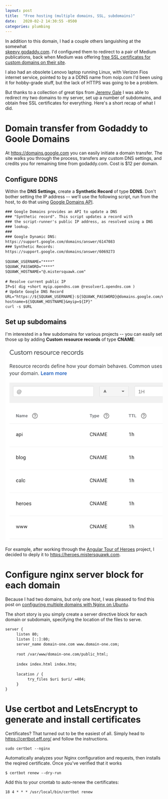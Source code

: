 ```yaml
---
layout: post
title:  "Free hosting (multiple domains, SSL, subdomains)"
date:   2020-02-2 14:30:55 -0500
categories: plumbing
---
```

In addition to this domain, I had a couple others languishing at the somewhat  
[skeevy godaddy.com](https://gizmodo.com/godaddy-sorry-we-promised-holiday-bonuses-that-was-ju-1845948766). I'd configured them to redirect to a pair of Medium publications, back
when Medium was 
offering [free SSL certificates for custom domains on their site](https://help.medium.com/hc/en-us/articles/115003053487-Custom-Domains-service-deprecation). 

I also had an obsolete Lenovo laptop running Linux, with Verizon Fios 
internet service, pointed to by a a DDNS name from noip.com I'd been using it for hobby-grade stuff, but the lack of HTTPS was going to be a problem.

But thanks to a collection of great tips from [Jeremy Gale](https://medium.com/@jeremygale/how-to-set-up-a-free-dynamic-hostname-with-ssl-cert-using-google-domains-58929fdfbb7a)
I was able to redirect my two domains to my server, set up a number of subdomains, and obtain free SSL certificates for everything. Here's a short recap of 
what I did.

# Domain transfer from Godaddy to Goole Domains

At https://domains.google.com you can easily initiate a domain transfer. The site walks you through the process, transfers any custom DNS settings, and credits
you for remaining time from godaddy.com. Cost is $12 per domain.

## Configure DDNS

Within the **DNS Settings**, create a **Synthetic Record** of type **DDNS**. Don't bother setting the IP address -- we'll 
use the following script, run from the host, to do that using [Google Domains API](https://support.google.com/domains/answer/6147083?hl=en).

```
### Google Domains provides an API to update a DNS
### "Synthetic record". This script updates a record with 
### the script-runner's public IP address, as resolved using a DNS
### lookup.
###
### Google Dynamic DNS: https://support.google.com/domains/answer/6147083
### Synthetic Records: https://support.google.com/domains/answer/6069273

SQUAWK_USERNAME="****"
SQUAWK_PASSWORD="****"
SQUAWK_HOSTNAME="@.mistersquawk.com"

# Resolve current public IP
IP=$( dig +short myip.opendns.com @resolver1.opendns.com )
# Update Google DNS Record
URL="https://${SQUAWK_USERNAME}:${SQUAWK_PASSWORD}@domains.google.com/nic/update?hostname=${SQUAWK_HOSTNAME}&myip=${IP}"
curl -s $URL
```

## Set up subdomains

I'm interested in a few subdomains for various projects -- you can easily set those up by adding **Custom resource records** of
type **CNAME**:
 
![CNAMES](/images/CNAMES.png)

For example, after working through the [Angular Tour of Heroes](https://angular.io/tutorial) project, I decided to deply it to
https://heroes.mistersquawk.com.

# Configure nginx server block for each domain

Because I had two domains, but only one host, I was pleased to find this post on 
[configuring multiple domains with Nginx on Ubuntu](https://www.serverlab.ca/tutorials/linux/web-servers-linux/how-to-configure-multiple-domains-with-nginx-on-ubuntu/). 

The short story is you simply create a server directive block for each domain or subdomain, specifying the location of the files to serve.

```
server {
     listen 80;
     listen [::]:80;
     server_name domain-one.com www.domain-one.com;

     root /var/www/domain-one.com/public_html;

     index index.html index.htm;

     location / {
          try_files $uri $uri/ =404;
     }
}
```

# Use certbot and LetsEncrypt to generate and install certificates

Certificates? That turned out to be the easiest of all. Simply head to https://certbot.eff.org/ and follow the instructions. 

```
sudo certbot --nginx
```

Automatically analyzes your Nginx configuration and requests, then installs the reqired certificate. Once you've verified that it works

```
$ certbot renew --dry-run
```

Add this to your crontab to auto-renew the certificates:

```
18 4 * * * /usr/local/bin/certbot renew
```

